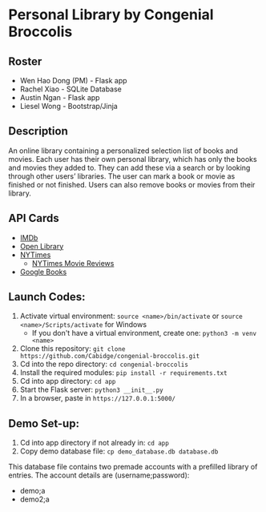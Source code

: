 # Personal Library by Congenial Broccolis

## Roster
- Wen Hao Dong (PM) - Flask app
- Rachel Xiao - SQLite Database
- Austin Ngan - Flask app
- Liesel Wong - Bootstrap/Jinja

## Description
An online library containing a personalized selection list of books and movies. Each user has their own personal library, which has only the books and movies they added to. They can add these via a search or by looking through other users’ libraries. The user can mark a book or movie as finished or not finished. Users can also remove books or movies from their library.

## API Cards
- [IMDb](https://github.com/stuy-softdev/notes-and-code/blob/main/api_kb/411_on_imdb.md)
- [Open Library](https://github.com/stuy-softdev/notes-and-code/blob/main/api_kb/411_on_OpenLibrary.md)
- [NYTimes](https://github.com/stuy-softdev/notes-and-code/blob/main/api_kb/411_on_nyt.md)
   - [NYTimes Movie Reviews](https://github.com/stuy-softdev/notes-and-code/blob/main/api_kb/411_on_MovieReviews.md)
- [Google Books](https://github.com/stuy-softdev/notes-and-code/blob/main/api_kb/411_on_GoogleBooks.md)

## Launch Codes:

1. Activate virtual environment: `source <name>/bin/activate` or `source <name>/Scripts/activate` for Windows
   - If you don't have a virtual environment, create one: `python3 -m venv <name>`
2. Clone this repository: `git clone https://github.com/Cabidge/congenial-broccolis.git`
3. Cd into the repo directory: `cd congenial-broccolis`
4. Install the required modules: `pip install -r requirements.txt`
5. Cd into app directory: `cd app`
6. Start the Flask server: `python3 __init__.py`
7. In a browser, paste in `https://127.0.0.1:5000/`

## Demo Set-up:

1. Cd into app directory if not already in: `cd app`
2. Copy demo database file: `cp demo_database.db database.db`

This database file contains two premade accounts with a prefilled library of entries.
The account details are (username;password):
- demo;a
- demo2;a
